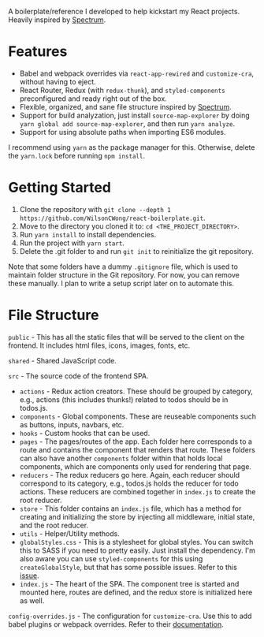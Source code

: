 A boilerplate/reference I developed to help kickstart my React projects. Heavily inspired by [Spectrum](https://github.com/withspectrum/spectrum/).

# Features
- Babel and webpack overrides via ```react-app-rewired``` and ```customize-cra```, without having to eject.
- React Router, Redux (with ```redux-thunk```), and ```styled-components``` preconfigured and ready right out of the box.
- Flexible, organized, and sane file structure inspired by [Spectrum](https://github.com/withspectrum/spectrum/).
- Support for build analyzation, just install ```source-map-explorer``` by doing ```yarn global add source-map-explorer```, and then run ```yarn analyze```.
- Support for using absolute paths when importing ES6 modules.

I recommend using ```yarn``` as the package manager for this. Otherwise, delete the ```yarn.lock``` before running ```npm install```.

# Getting Started
1. Clone the repository with ```git clone --depth 1 https://github.com/WilsonCWong/react-boilerplate.git```.
2. Move to the directory you cloned it to: ```cd <THE_PROJECT_DIRECTORY>```.
3. Run ```yarn install``` to install dependencies.
4. Run the project with ```yarn start```.
5. Delete the .git folder to and run ```git init``` to reinitialize the git repository.

Note that some folders have a dummy ```.gitignore``` file, which is used to maintain folder structure in the Git repository. For now, you can remove these manually. I plan to write a setup script later on to automate this.

# File Structure
```public``` - This has all the static files that will be served to the client on the frontend. It includes html files, icons, images, fonts, etc.

```shared``` - Shared JavaScript code.

```src``` - The source code of the frontend SPA.
- ```actions``` - Redux action creators. These should be grouped by category, e.g., actions (this includes thunks!) related to todos should be in todos.js.
- ```components``` - Global components. These are reuseable components such as buttons, inputs, navbars, etc.
- ```hooks``` - Custom hooks that can be used.
- ```pages``` - The pages/routes of the app. Each folder here corresponds to a route and contains the component that renders that route. These folders can also have another ```components``` folder within that holds local components, which are components only used for rendering that page.
- ```reducers``` - The redux reducers go here. Again, each reducer should correspond to its category, e.g., todos.js holds the reducer for todo actions. These reducers are combined together in ```index.js``` to create the root reducer.
- ```store``` - This folder contains an ```index.js``` file, which has a method for creating and initializing the store by injecting all middleware, initial state, and the root reducer.
- ```utils``` - Helper/Utility methods.
- ```globalStyles.css``` - This is a stylesheet for global styles. You can switch this to SASS if you need to pretty easily. Just install the dependency. I'm also aware you can use ```styled-components``` for this using ```createGlobalStyle```, but that has some possible issues. Refer to this [issue](https://github.com/styled-components/styled-components/issues/1593).
- ```index.js``` - The heart of the SPA. The component tree is started and mounted here, routes are defined, and the redux store is initialized here as well.

```config-overrides.js``` - The configuration for ```customize-cra```. Use this to add babel plugins or webpack overrides. Refer to their [documentation](https://github.com/arackaf/customize-cra).
